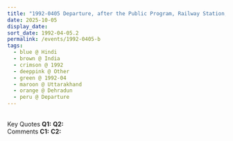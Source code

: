 ```yaml
---
title: "1992-0405 Departure, after the Public Program, Railway Station, Dehradun, Uttarakhand, India"
date: 2025-10-05
display_date: 
sort_date: 1992-04-05.2
permalink: /events/1992-0405-b
tags:
  - blue @ Hindi
  - brown @ India
  - crimson @ 1992
  - deeppink @ Other
  - green @ 1992-04
  - maroon @ Uttarakhand
  - orange @ Dehradun
  - peru @ Departure
---
```


<br>

<wave-list>
  <list-title color="DarkSeaGreen" width="55">Key Quotes</list-title>
  <list-item color="BlanchedAlmond" width="280"><b>Q1:</b> <i></i></list-item>
  <list-item color="Lavender" width="280"><b>Q2:</b> <i></i></list-item>
</wave-list>

<br>

<wave-list>
  <list-title color="DarkSeaGreen" width="55">Comments</list-title>
  <list-item color="BlanchedAlmond" width="280"><b>C1:</b> <i></i></list-item>
  <list-item color="Lavender" width="280"><b>C2:</b> <i></i></list-item>
</wave-list>